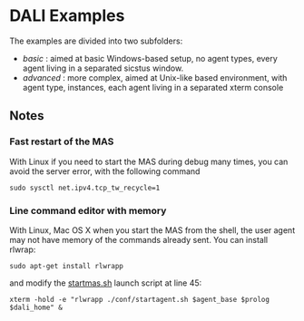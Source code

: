 DALI Examples
=============


The examples are divided into two subfolders:
* _basic_ : aimed at basic Windows-based setup, no agent types, every agent living in a separated sicstus window.
* _advanced_ : more complex, aimed at Unix-like based environment, with agent type, instances, each agent living in a separated xterm console

## Notes

### Fast restart of the MAS
With Linux if you need to start the MAS during debug many times, you can avoid the server error, with the following command

    sudo sysctl net.ipv4.tcp_tw_recycle=1
    
### Line command editor with memory
With Linux, Mac OS X when you start the MAS from the shell, the user agent may not have memory of the commands already sent. You can install rlwrap:

    sudo apt-get install rlwrapp

and modify the [startmas.sh](advanced/startmas.sh) launch script at line 45:

    xterm -hold -e "rlwrapp ./conf/startagent.sh $agent_base $prolog $dali_home" &
